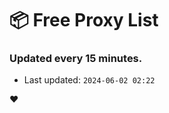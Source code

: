 # :package: Free Proxy List
### Updated every 15 minutes.

- Last updated: `2024-06-02 02:22`

:heart:
